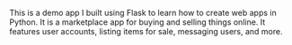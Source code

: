 This is a demo app I built using Flask to learn how to create web apps in Python. It is a marketplace app for buying and selling things online. It features user accounts, listing items for sale, messaging users, and more.